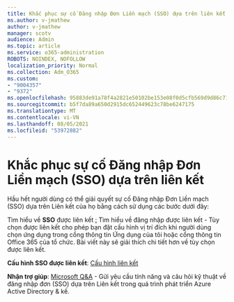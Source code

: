 ```yaml
---
title: Khắc phục sự cố Đăng nhập Đơn Liền mạch (SSO) dựa trên liên kết
ms.author: v-jmathew
author: v-jmathew
manager: scotv
audience: Admin
ms.topic: article
ms.service: o365-administration
ROBOTS: NOINDEX, NOFOLLOW
localization_priority: Normal
ms.collection: Adm_O365
ms.custom:
- "9004357"
- "9372"
ms.openlocfilehash: 95883de91a78f4a2821e50102be153e08f0d5cfb569d9d86c71d87fe5e28e149
ms.sourcegitcommit: b5f7da89a650d2915dc652449623c78be6247175
ms.translationtype: MT
ms.contentlocale: vi-VN
ms.lasthandoff: 08/05/2021
ms.locfileid: "53972882"
---
```

# <a name="troubleshoot-link-based-seamless-single-sign-on-sso-issues"></a>Khắc phục sự cố Đăng nhập Đơn Liền mạch (SSO) dựa trên liên kết

Hầu hết người dùng có thể giải quyết sự cố Đăng nhập Đơn Liền mạch (SSO) dựa trên Liên kết của họ bằng cách sử dụng các bước dưới đây:

Tìm hiểu về **SSO** được liên kết [:](https://docs.microsoft.com/azure/active-directory/manage-apps/configure-linked-sign-on) Tìm hiểu về đăng nhập được liên kết - Tùy chọn được liên kết cho phép bạn đặt cấu hình vị trí đích khi người dùng chọn ứng dụng trong cổng thông tin Ứng dụng của tôi hoặc cổng thông tin Office 365 của tổ chức. Bài viết này sẽ giải thích chi tiết hơn về tùy chọn được liên kết.

**Cấu hình SSO được liên kết**: [Cấu hình liên kết](https://docs.microsoft.com/azure/active-directory/manage-apps/configure-linked-sign-on#configure-link)

**Nhận trợ giúp**: [Microsoft Q&A](https://docs.microsoft.com/answers/topics/azure-ad-single-sign-on.html) - Gửi yêu cầu tính năng và câu hỏi kỹ thuật về đăng nhập đơn (SSO) dựa trên Liên kết trong quá trình phát triển Azure Active Directory & kế.
